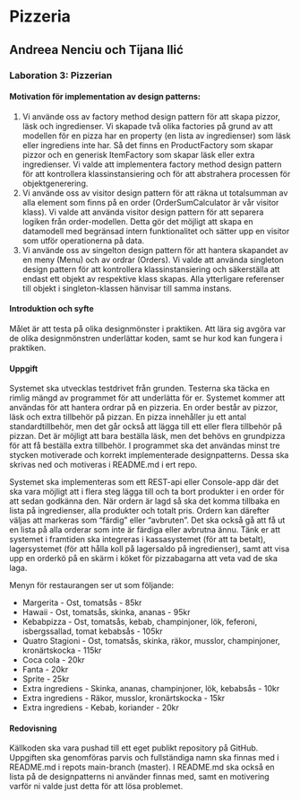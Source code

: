 # Pizzeria
## Andreea Nenciu och Tijana Ilić

### Laboration 3: Pizzerian


#### Motivation för implementation av design patterns: 
1. Vi använde oss av factory method design pattern för att skapa pizzor, läsk och ingredienser. Vi skapade två olika factories på grund av att modellen för en pizza har en property (en lista av ingredienser) som läsk eller ingrediens inte har. Så det finns en ProductFactory som skapar pizzor och en generisk ItemFactory<T> som skapar läsk eller extra ingredienser. Vi valde att implementera factory method design pattern för att kontrollera klassinstansiering och för att abstrahera processen för objektgenerering.
2. Vi använde oss av visitor design pattern för att räkna ut totalsumman av alla element som finns på en order (OrderSumCalculator är vår visitor klass). Vi valde att använda visitor design pattern för att separera logiken från order-modellen. Detta gör det möjligt att skapa en datamodell med begränsad intern funktionalitet och sätter upp en visitor som utför operationerna på data.
3. Vi använde oss av singelton design pattern för att hantera skapandet av en meny (Menu) och av ordrar (Orders). Vi valde att använda singleton design pattern för att kontrollera klassinstansiering och säkerställa att endast ett objekt av respektive klass skapas. Alla ytterligare referenser till objekt i singleton-klassen hänvisar till samma instans.

#### Introduktion och syfte
Målet är att testa på olika designmönster i praktiken. Att lära sig avgöra var de olika
designmönstren underlättar koden, samt se hur kod kan fungera i praktiken.

#### Uppgift
Systemet ska utvecklas testdrivet från grunden. Testerna ska täcka en rimlig mängd av
programmet för att underlätta för er.
Systemet kommer att användas för att hantera ordrar på en pizzeria. En order består av
pizzor, läsk och extra tillbehör på pizzan. En pizza innehåller ju ett antal standardtillbehör,
men det går också att lägga till ett eller flera tillbehör på pizzan. Det är möjligt att bara
beställa läsk, men det behövs en grundpizza för att få beställa extra tillbehör.
I programmet ska det användas minst tre stycken motiverade och korrekt implementerade
designpatterns. Dessa ska skrivas ned och motiveras i README.md i ert repo.

Systemet ska implementeras som ett REST-api eller Console-app där det ska vara möjligt
att i flera steg lägga till och ta bort produkter i en order för att sedan godkänna den. När
ordern är lagd så ska det komma tillbaka en lista på ingredienser, alla produkter och totalt
pris. Ordern kan därefter väljas att markeras som “färdig” eller “avbruten”. Det ska också gå
att få ut en lista på alla orderar som inte är färdiga eller avbrutna ännu.
Tänk er att systemet i framtiden ska integreras i kassasystemet (för att ta betalt),
lagersystemet (för att hålla koll på lagersaldo på ingredienser), samt att visa upp en orderkö
på en skärm i köket för pizzabagarna att veta vad de ska laga.

Menyn för restaurangen ser ut som följande:
        
* Margerita - Ost, tomatsås - 85kr
* Hawaii - Ost, tomatsås, skinka, ananas - 95kr
* Kebabpizza - Ost, tomatsås, kebab, champinjoner, lök, feferoni, isbergssallad, tomat kebabsås - 105kr
* Quatro Stagioni - Ost, tomatsås, skinka, räkor, musslor, champinjoner, kronärtskocka - 115kr
* Coca cola - 20kr
* Fanta - 20kr
* Sprite - 25kr
* Extra ingrediens - Skinka, ananas, champinjoner, lök, kebabsås - 10kr
* Extra ingrediens - Räkor, musslor, kronärtskocka - 15kr
* Extra ingrediens - Kebab, koriander - 20kr

#### Redovisning
Källkoden ska vara pushad till ett eget publikt repository på GitHub. Uppgiften ska
genomföras parvis och fullständiga namn ska finnas med i README.md i repots
main-branch (master). I README.md ska också en lista på de designpatterns ni använder
finnas med, samt en motivering varför ni valde just detta för att lösa problemet.
